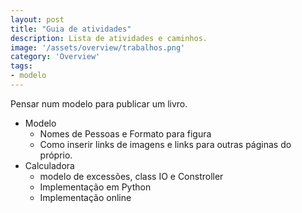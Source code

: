 ```yaml
---
layout: post
title: "Guia de atividades"
description: Lista de atividades e caminhos.
image: '/assets/overview/trabalhos.png'
category: 'Overview'
tags:
- modelo
---
```


Pensar num modelo para publicar um livro.

- Modelo
    - Nomes de Pessoas e Formato para figura
    - Como inserir links de imagens e links para outras páginas do próprio.
- Calculadora
    - modelo de excessões, class IO e Constroller
    - Implementação em Python
    - Implementação online